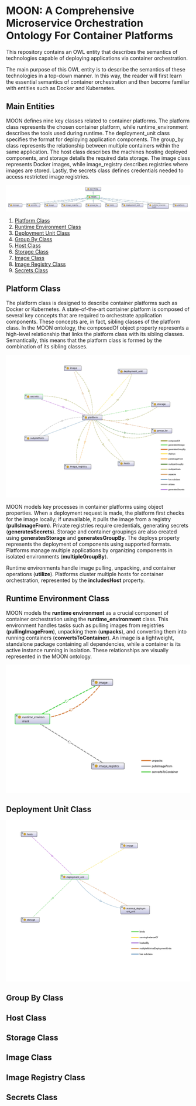 # MOON: A Comprehensive Microservice Orchestration Ontology For Container Platforms

This repository contains an OWL entity that describes the semantics of technologies capable of deploying applications via container orchestration.

The main purpose of this OWL entity is to describe the semantics of these technologies in a top-down manner. In this way, the reader will first learn the essential semantics of container orchestration and then become familiar with entities such as Docker and Kubernetes.


## Main Entities
MOON defines nine key classes related to container platforms. The platform class represents the chosen container platform, while runtime_environment describes the tools used during runtime. The deployment_unit class specifies the format for deploying application components. The group_by class represents the relationship between multiple containers within the same application. The host class describes the machines hosting deployed components, and storage details the required data storage. The image class represents Docker images, while image_registry describes registries where images are stored. Lastly, the secrets class defines credentials needed to access restricted image registries.

![Alt text](./main-entities.jpg)

1. [Platform Class](#platform-class)
2. [Runtime Environment Class](#runtime-environment-class)
3. [Deployment Unit Class](#deployment-unit-class)
4. [Group By Class](#group-by-class)
5. [Host Class](#host-class)
6. [Storage Class](#storage-class)
7. [Image Class](#image-class)
8. [Image Registry Class](#image-registry-class)
9. [Secrets Class](#secrets-class)

## Platform Class
The platform class is designed to describe container platforms such as Docker or Kubernetes. A state-of-the-art container platform is composed of several key concepts that are required to orchestrate application components. These concepts are, in fact, sibling classes of the platform class. In the MOON ontology, the composedOf object property represents a high-level relationship that links the platform class with its sibling classes. Semantically, this means that the platform class is formed by the combination of its sibling classes.

![Alt text](./platform-class.jpg)

MOON models key processes in container platforms using object properties. When a deployment request is made, the platform first checks for the image locally; if unavailable, it pulls the image from a registry (**pullsImageFrom**). Private registries require credentials, generating secrets (**generatesSecrets**). Storage and container groupings are also created using **generatesStorage** and **generatesGroupBy**. The deploys property represents the deployment of components using supported formats. Platforms manage multiple applications by organizing components in isolated environments (**multipleGroupBy**).

Runtime environments handle image pulling, unpacking, and container operations (**utilize**). Platforms cluster multiple hosts for container orchestration, represented by the **includesHost** property.

## Runtime Environment Class
MOON models the **runtime environment** as a crucial component of container orchestration using the **runtime_environment** class. This environment handles tasks such as pulling images from registries (**pullingImageFrom**), unpacking them (**unpacks**), and converting them into running containers (**convertsToContainer**). An image is a lightweight, standalone package containing all dependencies, while a container is its active instance running in isolation. These relationships are visually represented in the MOON ontology.

![Alt text](./runtime-environment-class.jpg)


## Deployment Unit Class

![Alt text](./deployment-unit-class.jpg)

## Group By Class
## Host Class
## Storage Class
## Image Class
## Image Registry Class
## Secrets Class